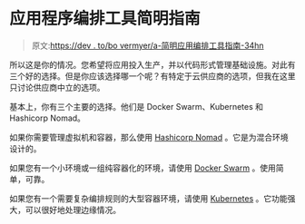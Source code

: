 # 应用程序编排工具简明指南

> 原文:[https://dev . to/bo vermyer/a-简明应用编排工具指南-34hn](https://dev.to/bovermyer/a-concise-guide-to-application-orchestration-tools-34hn)

所以这是你的情况。您希望将应用投入生产，并以代码形式管理基础设施。对此有三个好的选择。但是你应该选择哪一个呢？有特定于云供应商的选项，但我在这里只讨论供应商中立的选项。

基本上，你有三个主要的选择。他们是 Docker Swarm、Kubernetes 和 Hashicorp Nomad。

如果你需要管理虚拟机和容器，那么使用 [Hashicorp Nomad](https://www.nomadproject.io/) 。它是为混合环境设计的。

如果您有一个小环境或一组纯容器化的环境，请使用 [Docker Swarm](https://docs.docker.com/engine/swarm/) 。使用简单，可靠。

如果您有一个需要复杂编排规则的大型容器环境，请使用 [Kubernetes](https://kubernetes.io/) 。它功能强大，可以很好地处理边缘情况。